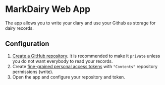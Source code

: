 # MarkDairy Web App

The app allows you to write your diary and use your Github as storage for dairy records.

## Configuration

1. [Create a GitHub repository](https://github.com/new).
   It is recommended to make it `private` unless you do not want everybody to read your records.
2. Create [fine-grained personal access tokens](https://github.com/settings/tokens?type=beta) with
   `"Contents"` repository permissions (write).
3. Open the app and configure your repository and token.
